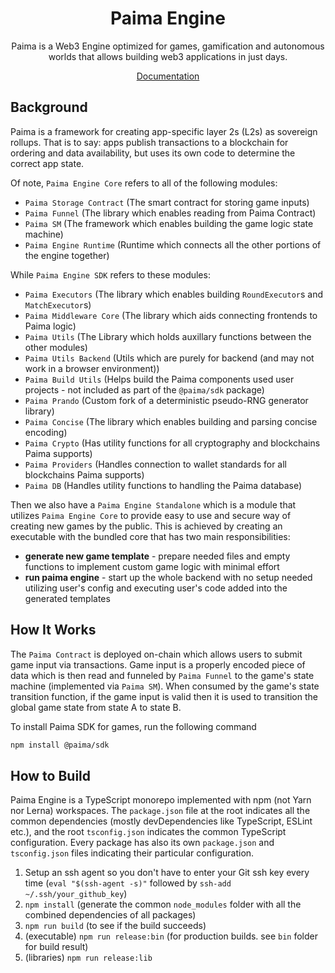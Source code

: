 <h1 align="center">
  Paima Engine
</h1>
<p align="center">
 Paima is a Web3 Engine optimized for games, gamification and autonomous worlds that allows building web3 applications in just days.
</p>
<p align="center">
<a href="https://docs.paimastudios.com">Documentation</a>
</p>

## Background

Paima is a framework for creating app-specific layer 2s (L2s) as sovereign rollups. That is to say: apps publish transactions to a blockchain for ordering and data availability, but uses its own code to determine the correct app state.

Of note, `Paima Engine Core` refers to all of the following modules:

- `Paima Storage Contract` (The smart contract for storing game inputs)
- `Paima Funnel` (The library which enables reading from Paima Contract)
- `Paima SM` (The framework which enables building the game logic state machine)
- `Paima Engine Runtime` (Runtime which connects all the other portions of the engine together)

While `Paima Engine SDK` refers to these modules:

- `Paima Executors` (The library which enables building `RoundExecutor`s and `MatchExecutor`s)
- `Paima Middleware Core` (The library which aids connecting frontends to Paima logic)
- `Paima Utils` (The Library which holds auxillary functions between the other modules)
- `Paima Utils Backend` (Utils which are purely for backend (and may not work in a browser environment))
- `Paima Build Utils` (Helps build the Paima components used user projects - not included as part of the `@paima/sdk` package)
- `Paima Prando` (Custom fork of a deterministic pseudo-RNG generator library)
- `Paima Concise` (The library which enables building and parsing concise encoding)
- `Paima Crypto` (Has utility functions for all cryptography and blockchains Paima supports)
- `Paima Providers` (Handles connection to wallet standards for all blockchains Paima supports)
- `Paima DB` (Handles utility functions to handling the Paima database)

Then we also have a `Paima Engine Standalone` which is a module that utilizes `Paima Engine Core` to provide easy to use and secure way of creating new games by the public. This is achieved by creating an executable with the bundled core that has two main responsibilities:

- **generate new game template** - prepare needed files and empty functions to implement custom game logic with minimal effort
- **run paima engine** - start up the whole backend with no setup needed utilizing user's config and executing user's code added into the generated templates

## How It Works

The `Paima Contract` is deployed on-chain which allows users to submit game input via transactions. Game input is a properly encoded piece of data which is then read and funneled by `Paima Funnel` to the game's state machine (implemented via `Paima SM`). When consumed by the game's state transition function, if the game input is valid then it is used to transition the global game state from state A to state B.

To install Paima SDK for games, run the following command

```bash
npm install @paima/sdk
```

## How to Build

Paima Engine is a TypeScript monorepo implemented with npm (not Yarn nor Lerna) workspaces. The `package.json` file at the root indicates all the common dependencies (mostly devDependencies like TypeScript, ESLint etc.), and the root `tsconfig.json` indicates the common TypeScript configuration. Every package has also its own `package.json` and `tsconfig.json` files indicating their particular configuration.

1. Setup an ssh agent so you don't have to enter your Git ssh key every time (`eval "$(ssh-agent -s)"` followed by `ssh-add ~/.ssh/your_github_key`)
1. `npm install` (generate the common `node_modules` folder with all the combined dependencies of all packages)
1. `npm run build` (to see if the build succeeds)
1. (executable) `npm run release:bin` (for production builds. see `bin` folder for build result)
1. (libraries) `npm run release:lib`
